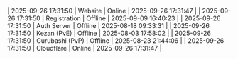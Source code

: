 | 2025-09-26 17:31:50 | Website | Online | 2025-09-26 17:31:47 |
| 2025-09-26 17:31:50 | Registration | Offline | 2025-09-09 16:40:23 |
| 2025-09-26 17:31:50 | Auth Server | Offline | 2025-08-18 09:33:31 |
| 2025-09-26 17:31:50 | Kezan (PvE) | Offline | 2025-08-03 17:58:02 |
| 2025-09-26 17:31:50 | Gurubashi (PvP) | Offline | 2025-08-23 21:44:06 |
| 2025-09-26 17:31:50 | Cloudflare | Online | 2025-09-26 17:31:47 |
